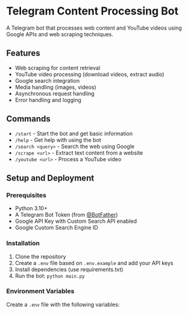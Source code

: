 # Telegram Content Processing Bot

A Telegram bot that processes web content and YouTube videos using Google APIs and web scraping techniques.

## Features

- Web scraping for content retrieval
- YouTube video processing (download videos, extract audio)
- Google search integration
- Media handling (images, videos)
- Asynchronous request handling
- Error handling and logging

## Commands

- `/start` - Start the bot and get basic information
- `/help` - Get help with using the bot
- `/search <query>` - Search the web using Google
- `/scrape <url>` - Extract text content from a website
- `/youtube <url>` - Process a YouTube video

## Setup and Deployment

### Prerequisites

- Python 3.10+
- A Telegram Bot Token (from [@BotFather](https://t.me/BotFather))
- Google API Key with Custom Search API enabled
- Google Custom Search Engine ID

### Installation

1. Clone the repository
2. Create a `.env` file based on `.env.example` and add your API keys
3. Install dependencies (use requirements.txt)
4. Run the bot: `python main.py`

### Environment Variables

Create a `.env` file with the following variables:

